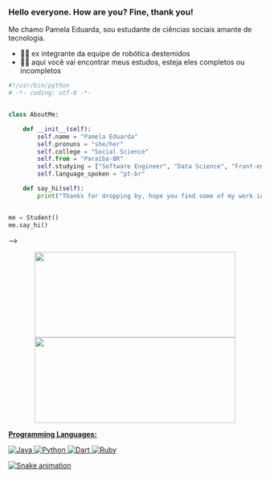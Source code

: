 
### Hello everyone. How are you? Fine, thank you!

Me chamo Pamela Eduarda, sou estudante de ciências sociais amante de tecnologia.

- 🐱‍🚀 ex integrante da equipe de robótica destemidos
- 🐱‍👓 aqui você vai encontrar meus estudos, esteja eles completos ou incompletos

```python
#!/usr/bin/python
# -*- coding: utf-8 -*-


class AboutMe:

    def __init__(self):
        self.name = "Pamela Eduarda"
        self.pronuns = "she/her"
        self.college = "Social Science"
        self.from = "Paraíba-BR"
        self.studying = ["Software Engineer", "Data Science", "Front-end", "Web Development"]
        self.language_spoken = "pt-br"

    def say_hi(self):
        print("Thanks for dropping by, hope you find some of my work interesting.")


me = Student()
me.say_hi()
```

-->
<div align="center">
  <a href="https://github.com/p4mpam">
  <img height="170em" width="400" src="https://github-readme-stats.vercel.app/api?username=p4mpam&show_icons=true&theme=dracula&include_all_commits=true&count_private=true"/>
  <img height="170em" width="400" src="https://github-readme-stats.vercel.app/api/top-langs/?username=p4mpam&layout=compact&langs_count=7&theme=dracula"/>
 </div>

**Programming Languages:**

![Java](https://img.shields.io/badge/Code-Java-informational?style=flat&logo=java&logoColor=white&color=eb389d)
![Python](https://img.shields.io/badge/Code-Python-informational?style=flat&logo=python&logoColor=white&color=eb389d)
![Dart](https://img.shields.io/badge/Code-Dart-informational?style=flat&logo=dart&logoColor=white&color=eb389d)
![Ruby](https://img.shields.io/badge/Code-Ruby-informational?style=flat&logo=ruby&logoColor=white&color=eb389d)

![Snake animation](https://github.com/p4mpam/p4mpam/blob/output/github-contribution-grid-snake.svg)
  
<!--
  <div style="display: inline_block"><br>
    <img align="left" alt="Pam-Python" height="30" width="40" src="https://cdn.jsdelivr.net/gh/devicons/devicon/icons/python/python-original.svg">
     <img align="left" alt="Pam-Java" height="30" width="40" src="https://cdn.jsdelivr.net/gh/devicons/devicon/icons/java/java-original.svg">
     <img align="left" alt="Pam-JavaScript" height="30" width="40" src="https://cdn.jsdelivr.net/gh/devicons/devicon/icons/javascript/javascript-original.svg">
     <img align="left" alt="Pam-HTML" height="30" width="40" src="https://cdn.jsdelivr.net/gh/devicons/devicon/icons/html5/html5-original.svg">
     <img align="left" alt="Pam-CSS" height="30" width="40" src="https://cdn.jsdelivr.net/gh/devicons/devicon/icons/css3/css3-original.svg">
     <img align="left" alt="Pam-Dart" height="30" width="40" src="https://cdn.jsdelivr.net/gh/devicons/devicon/icons/dart/dart-original.svg">
  </div>
-->
  
<!--
**p4mpam/p4mpam** is a ✨ _special_ ✨ repository because its `README.md` (this file) appears on your GitHub profile.

Here are some ideas to get you started:

- 🔭 I’m currently working on ...
- 🌱 I’m currently learning ...
- 👯 I’m looking to collaborate on ...
- 🤔 I’m looking for help with ...
- 💬 Ask me about ...
- 📫 How to reach me: ...
- 😄 Pronouns: ...
- ⚡ Fun fact: ...
-->
